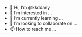 - 👋 Hi, I’m @kkddany
- 👀 I’m interested in ...
- 🌱 I’m currently learning ...
- 💞️ I’m looking to collaborate on ...
- 📫 How to reach me ...

<!---
kkddany/kkddany is a ✨ special ✨ repository because its `README.md` (this file) appears on your GitHub profile.
You can click the Preview link to take a look at your changes.
--->
